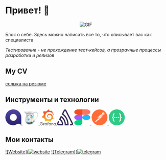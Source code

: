 # Привет! 🦕

<div align="center">

![GIF](https://media.giphy.com/media/H1dxi6xdh4NGQCZSvz/giphy.gif)
  
</div>

Блок о себе. Здесь можно написать все то, что описывает вас как специалиста 

_Тестирование - не прохождение тест-кейсов, а прозрачные процессы разработки и релизов_ 


## My CV 

[сслыка на резюме](https://ссылочку_сюда)

## Инструменты и технологии


<p align="left">
<a href="https://qase.io/">
<img src="https://github.com/qajenna/qajenna/blob/main/icons/Qase.io.png" alt="Qase.io" width="50" height="50" />
</a>
<a href="https://www.charlesproxy.com/">
<img src="https://github.com/qajenna/qajenna/blob/main/icons/Charles.png" alt="Charles" width="50" height="50" />
</a>
<a href="https://grafana.com/">
<img src="https://github.com/qajenna/qajenna/blob/main/icons/Grafana.png" alt="Grafana" width="50" height="50" />
</a>
<a href="https://sentry.io/welcome/">
<img src="https://github.com/qajenna/qajenna/blob/main/icons/Sentry.png" alt="Sentry" width="50" height="50" />
</a> 
<a href="https://figma.com">
<img src="https://github.com/qajenna/qajenna/blob/main/icons/Figma.svg" alt="Figma" width="50" height="50" /> 
</a>
<a href="https://www.postman.com/">
<img src="https://github.com/qajenna/qajenna/blob/main/icons/Postman.png" alt="Postman" width="50" height="50" />
</a>
<a href="https://swagger.io/">
<img src="https://github.com/qajenna/qajenna/blob/main/icons/swagger.png" alt="Swagger" width="50" height="50" />
</a>
</p>

## Мои контакты

[![Website](<img src='https://upload.wikimedia.org/wikipedia/commons/8/82/Noun_Project_website_icon_3077870.svg' alt='website' height='30'>](https://kirill-88.github.io/)
[![Telegram](<img src='https://upload.wikimedia.org/wikipedia/commons/8/83/Telegram_2019_Logo.svg' alt='telegram' height='36'>](https://t.me/Zalipon88)


